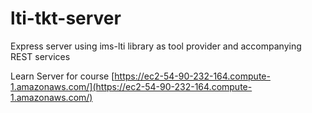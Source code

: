 # lti-tkt-server
Express server using ims-lti library as tool provider and accompanying REST services

Learn Server for course [https://ec2-54-90-232-164.compute-1.amazonaws.com/](https://ec2-54-90-232-164.compute-1.amazonaws.com/)
